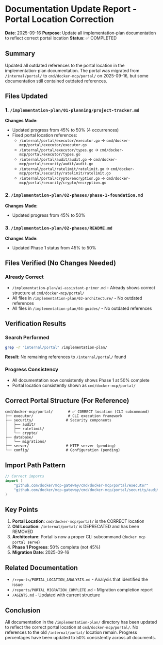 # Documentation Update Report - Portal Location Correction

**Date**: 2025-09-16
**Purpose**: Update all implementation-plan documentation to reflect correct portal location
**Status**: ✅ COMPLETED

## Summary

Updated all outdated references to the portal location in the implementation-plan documentation. The portal was migrated from `/internal/portal/` to `cmd/docker-mcp/portal/` on 2025-09-16, but some documentation still contained outdated references.

## Files Updated

### 1. `/implementation-plan/01-planning/project-tracker.md`

**Changes Made**:

- Updated progress from 45% to 50% (4 occurrences)
- Fixed portal location references:
  - `/internal/portal/executor/executor.go` → `cmd/docker-mcp/portal/executor/executor.go`
  - `/internal/portal/executor/types.go` → `cmd/docker-mcp/portal/executor/types.go`
  - `/internal/portal/audit/audit.go` → `cmd/docker-mcp/portal/security/audit/audit.go`
  - `/internal/portal/ratelimit/ratelimit.go` → `cmd/docker-mcp/portal/security/ratelimit/ratelimit.go`
  - `/internal/portal/crypto/encryption.go` → `cmd/docker-mcp/portal/security/crypto/encryption.go`

### 2. `/implementation-plan/02-phases/phase-1-foundation.md`

**Changes Made**:

- Updated progress from 45% to 50%

### 3. `/implementation-plan/02-phases/README.md`

**Changes Made**:

- Updated Phase 1 status from 45% to 50%

## Files Verified (No Changes Needed)

### Already Correct

- `/implementation-plan/ai-assistant-primer.md` - Already shows correct structure at `cmd/docker-mcp/portal/`
- All files in `/implementation-plan/03-architecture/` - No outdated references
- All files in `/implementation-plan/04-guides/` - No outdated references

## Verification Results

### Search Performed

```bash
grep -r "internal/portal" /implementation-plan/
```

**Result**: No remaining references to `/internal/portal/` found

### Progress Consistency

- All documentation now consistently shows Phase 1 at 50% complete
- Portal location consistently shown as `cmd/docker-mcp/portal/`

## Correct Portal Structure (For Reference)

```
cmd/docker-mcp/portal/       # ✅ CORRECT location (CLI subcommand)
├── executor/                # CLI execution framework
├── security/               # Security components
│   ├── audit/
│   ├── ratelimit/
│   └── crypto/
├── database/
│   └── migrations/
├── server/                 # HTTP server (pending)
└── config/                 # Configuration (pending)
```

## Import Path Pattern

```go
// Correct imports
import (
    "github.com/docker/mcp-gateway/cmd/docker-mcp/portal/executor"
    "github.com/docker/mcp-gateway/cmd/docker-mcp/portal/security/audit"
)
```

## Key Points

1. **Portal Location**: `cmd/docker-mcp/portal/` is the CORRECT location
2. **Old Location**: `/internal/portal/` is DEPRECATED and has been REMOVED
3. **Architecture**: Portal is now a proper CLI subcommand (`docker mcp portal serve`)
4. **Phase 1 Progress**: 50% complete (not 45%)
5. **Migration Date**: 2025-09-16

## Related Documentation

- `/reports/PORTAL_LOCATION_ANALYSIS.md` - Analysis that identified the issue
- `/reports/PORTAL_MIGRATION_COMPLETE.md` - Migration completion report
- `/AGENTS.md` - Updated with current structure

## Conclusion

All documentation in the `/implementation-plan/` directory has been updated to reflect the correct portal location at `cmd/docker-mcp/portal/`. No references to the old `/internal/portal/` location remain. Progress percentages have been updated to 50% consistently across all documents.
